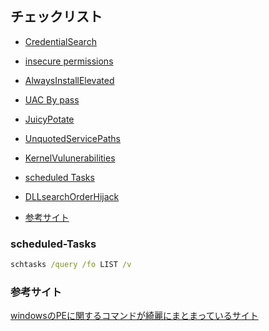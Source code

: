 ## チェックリスト

* [CredentialSearch](CredentialSearch.md)
* [insecure permissions](InsecureService&FilePermissions.md)
* [AlwaysInstallElevated](AlwaysInstallElevated.md)

* [UAC By pass](UACByPass.md)
* [JuicyPotate](JuicyPotato.md)
* [UnquotedServicePaths](UnquotedServicePaths.md)
* [KernelVulunerabilities](KernelVulunerabilities.md)
* [scheduled Tasks](#scheduled-Tasks)
* [DLLsearchOrderHijack](DLLsearchOrderHijack.md)
* [参考サイト](#参考サイト)

### scheduled-Tasks

```cmd
schtasks /query /fo LIST /v
```

### 参考サイト

[windowsのPEに関するコマンドが綺麗にまとまっているサイト](https://xorond.com/posts/2021/04/windows-local-privilege-escalation/)
